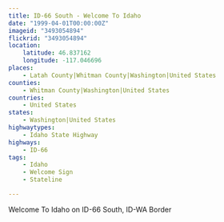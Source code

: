 ```yaml
---
title: ID-66 South - Welcome To Idaho
date: "1999-04-01T00:00:00Z"
imageid: "3493054894"
flickrid: "3493054894"
location:
    latitude: 46.837162
    longitude: -117.046696
places:
    - Latah County|Whitman County|Washington|United States
counties:
    - Whitman County|Washington|United States
countries:
    - United States
states:
    - Washington|United States
highwaytypes:
    - Idaho State Highway
highways:
    - ID-66
tags:
    - Idaho
    - Welcome Sign
    - Stateline

---
```

Welcome To Idaho on ID-66 South, ID-WA Border